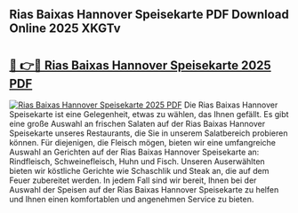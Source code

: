 ## Rias Baixas Hannover Speisekarte PDF Download Online 2025 XKGTv

# <h2><a href="http://gc9mtvi.nevu.top/?p=Rias+Baixas+Hannover+Speisekarte">🔗 👉🔴 Rias Baixas Hannover Speisekarte 2025 PDF</a></h2>

[![Rias Baixas Hannover Speisekarte 2025 PDF](https://i.imgur.com/dBaPXMq.png)](http://gc9mtvi.nevu.top/?p=Rias+Baixas+Hannover+Speisekarte)
Die Rias Baixas Hannover Speisekarte ist eine Gelegenheit, etwas zu wählen, das Ihnen gefällt. Es gibt eine große Auswahl an frischen Salaten auf der Rias Baixas Hannover Speisekarte unseres Restaurants, die Sie in unserem Salatbereich probieren können. Für diejenigen, die Fleisch mögen, bieten wir eine umfangreiche Auswahl an Gerichten auf der Rias Baixas Hannover Speisekarte an: Rindfleisch, Schweinefleisch, Huhn und Fisch. Unseren Auserwählten bieten wir köstliche Gerichte wie Schaschlik und Steak an, die auf dem Feuer zubereitet werden. In jedem Fall sind wir bereit, Ihnen bei der Auswahl der Speisen auf der Rias Baixas Hannover Speisekarte zu helfen und Ihnen einen komfortablen und angenehmen Service zu bieten.
